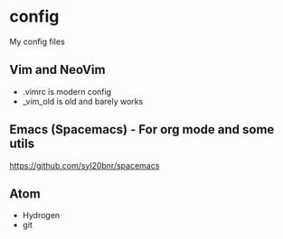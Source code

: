 # config
My config files

## Vim and NeoVim

* .vimrc is modern config
* _vim_old is old and barely works

## Emacs (Spacemacs) - For org mode and some utils

https://github.com/syl20bnr/spacemacs

## Atom 

* Hydrogen
* git
